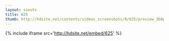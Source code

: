 ```yaml
---
layout: sieutv
title: 625
thumb: http://hdsite.net/contents/videos_screenshots/0/625/preview_360p.mp4.jpg
---
```

{% include iframe src='http://hdsite.net/embed/625' %}
 
